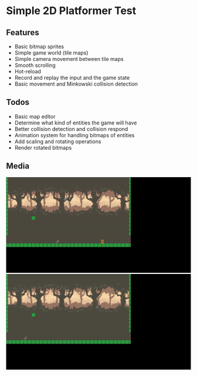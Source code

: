 # Simple 2D Platformer Test
## Features
<ul>
<li> Basic bitmap sprites
<li> Simple game world (tile maps)
<li> Simple camera movement between tile maps
<li> Smooth scrolling
<li> Hot-reload
<li> Record and replay the input and the game state
<li> Basic movement and Minkowski collision detection
</ul>

## Todos
<ul>
<li> Basic map editor
<li> Determine what kind of entities the game will have
<li> Better collision detection and collision respond
<li> Animation system for handling bitmaps of entities
<li> Add scaling and rotating operations
<li> Render rotated bitmaps
</ul>

## Media
![](media/screen_video.gif)
![](media/zooming.gif)

